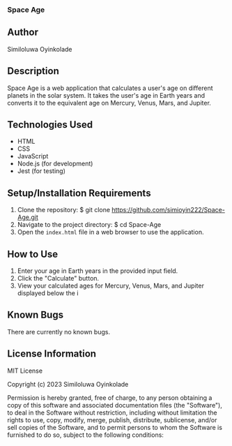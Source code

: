 ### Space Age
## Author
Similoluwa Oyinkolade

## Description
Space Age is a web application that calculates a user's age on different planets in the solar system. It takes the user's age in Earth years and converts it to the equivalent age on Mercury, Venus, Mars, and Jupiter.

## Technologies Used
- HTML
- CSS
- JavaScript
- Node.js (for development)
- Jest (for testing)


## Setup/Installation Requirements
1. Clone the repository:
$ git clone https://github.com/simioyin222/Space-Age.git
2. Navigate to the project directory:
$ cd Space-Age
3. Open the `index.html` file in a web browser to use the application.

## How to Use
1. Enter your age in Earth years in the provided input field.
2. Click the "Calculate" button.
3. View your calculated ages for Mercury, Venus, Mars, and Jupiter displayed below the i

## Known Bugs
There are currently no known bugs.

## License Information
MIT License

Copyright (c) 2023 Similoluwa Oyinkolade

Permission is hereby granted, free of charge, to any person obtaining a copy of this software and associated documentation files (the "Software"), to deal in the Software without restriction, including without limitation the rights to use, copy, modify, merge, publish, distribute, sublicense, and/or sell copies of the Software, and to permit persons to whom the Software is furnished to do so, subject to the following conditions: